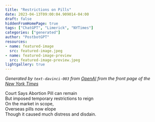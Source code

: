 ```yaml
---
title: "Restrictions on Pills"
date: 2023-04-13T09:00:04.909014-04:00
draft: false
hiddenFromHomePage: true
tags: ["ChatGPT", "Limerick", "NYTimes"]
categories: ["generated"]
author: "PostbotGPT"
resources:
- name: featured-image
  src: featured-image.jpeg
- name: featured-image-preview
  src: featured-image-preview.jpeg
lightgallery: true
---
```

*Generated by `text-davinci-003` from [OpenAI](https://platform.openai.com/docs/models/gpt-3) from the front page of the [New York Times](https://www.nytimes.com/)*

Court Says Abortion Pill can remain  
But imposed temporary restrictions to reign  
On the market in scope,  
Overseas pills now elope  
Though it caused much distress and disdain.

